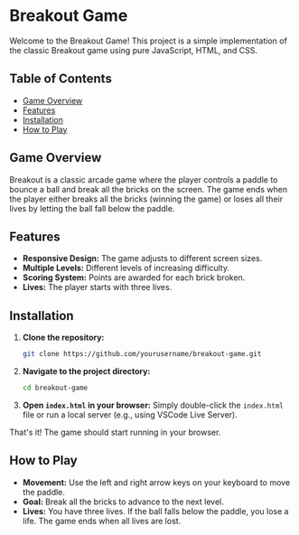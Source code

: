 # Breakout Game

Welcome to the Breakout Game! This project is a simple implementation of the classic Breakout game using pure JavaScript, HTML, and CSS.

## Table of Contents

- [Game Overview](#game-overview)
- [Features](#features)
- [Installation](#installation)
- [How to Play](#how-to-play)

## Game Overview

Breakout is a classic arcade game where the player controls a paddle to bounce a ball and break all the bricks on the screen. The game ends when the player either breaks all the bricks (winning the game) or loses all their lives by letting the ball fall below the paddle.

## Features

- **Responsive Design:** The game adjusts to different screen sizes.
- **Multiple Levels:** Different levels of increasing difficulty.
- **Scoring System:** Points are awarded for each brick broken.
- **Lives:** The player starts with three lives.

## Installation

1. **Clone the repository:**
    ```bash
    git clone https://github.com/yourusername/breakout-game.git
    ```
2. **Navigate to the project directory:**
    ```bash
    cd breakout-game
    ```
3. **Open `index.html` in your browser:**
    Simply double-click the `index.html` file or run a local server (e.g., using VSCode Live Server).

That's it! The game should start running in your browser.

## How to Play

- **Movement:** Use the left and right arrow keys on your keyboard to move the paddle.
- **Goal:** Break all the bricks to advance to the next level.
- **Lives:** You have three lives. If the ball falls below the paddle, you lose a life. The game ends when all lives are lost.
